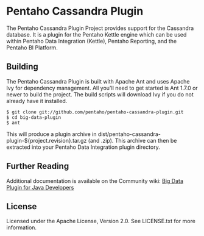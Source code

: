 Pentaho Cassandra Plugin
=======================

The Pentaho Cassandra Plugin Project provides support for the Cassandra database. It is a plugin for the Pentaho Kettle engine which can be used within Pentaho Data Integration (Kettle), Pentaho Reporting, and the Pentaho BI Platform.

Building
--------
The Pentaho Cassandra Plugin is built with Apache Ant and uses Apache Ivy for dependency management. All you'll need to get started is Ant 1.7.0 or newer to build the project. The build scripts will download Ivy if you do not already have it installed.

    $ git clone git://github.com/pentaho/pentaho-cassandra-plugin.git
    $ cd big-data-plugin
    $ ant

This will produce a plugin archive in dist/pentaho-cassandra-plugin-${project.revision}.tar.gz (and .zip). This archive can then be extracted into your Pentaho Data Integration plugin directory.

Further Reading
---------------
Additional documentation is available on the Community wiki: [Big Data Plugin for Java Developers](http://wiki.pentaho.com/display/BAD/Getting+Started+for+Java+Developers)

License
-------
Licensed under the Apache License, Version 2.0. See LICENSE.txt for more information.
